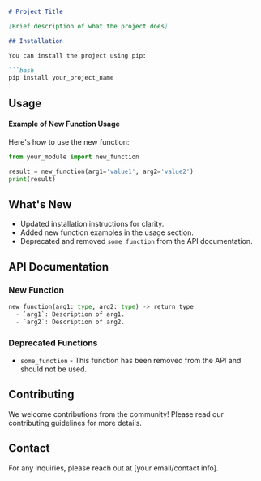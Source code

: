 ```markdown
# Project Title

[Brief description of what the project does]

## Installation

You can install the project using pip:

```bash
pip install your_project_name
```

## Usage

#### Example of New Function Usage

Here's how to use the new function:

```python
from your_module import new_function

result = new_function(arg1='value1', arg2='value2')
print(result)
```

## What's New

- Updated installation instructions for clarity.
- Added new function examples in the usage section.
- Deprecated and removed `some_function` from the API documentation.

## API Documentation

### New Function

```python
new_function(arg1: type, arg2: type) -> return_type
  - `arg1`: Description of arg1.
  - `arg2`: Description of arg2.
```

### Deprecated Functions

- `some_function` - This function has been removed from the API and should not be used.

## Contributing

We welcome contributions from the community! Please read our contributing guidelines for more details.

## Contact

For any inquiries, please reach out at [your email/contact info].
```
